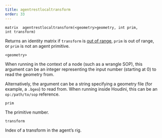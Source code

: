 ```yaml
---
title: agentrestlocaltransform
order: 33
---
```


`matrix  agentrestlocaltransform(<geometry>geometry, int prim, int transform)`

Returns an identity matrix if `transform` is [out of range](/en/houdini-vex/crowds/agenttransformcount "Returns the number of transforms in an agent primitive’s rig."), `prim` is out of range, or `prim` is not an agent primitive.

`<geometry>`

When running in the context of a node (such as a wrangle SOP), this argument can be an integer representing the input number (starting at 0) to read the geometry from.

Alternatively, the argument can be a string specifying a geometry file (for example, a `.bgeo`) to read from. When running inside Houdini, this can be an `op:/path/to/sop` reference.

`prim`

The primitive number.

`transform`

Index of a transform in the agent’s rig.
